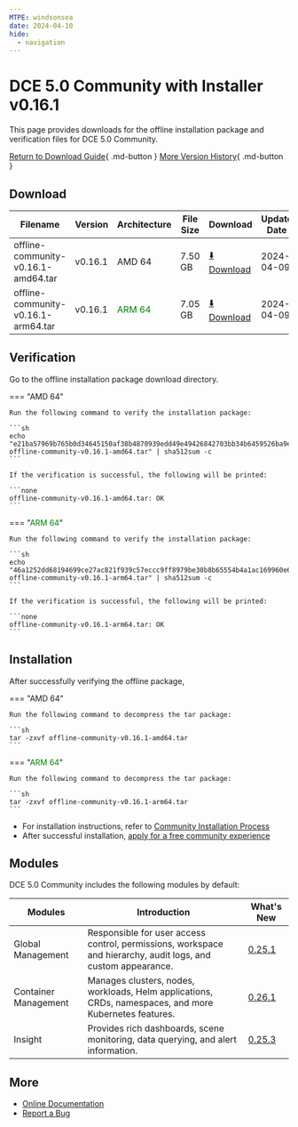 ```yaml
---
MTPE: windsonsea
date: 2024-04-10
hide:
  - navigation
---
```


# DCE 5.0 Community with Installer v0.16.1

This page provides downloads for the offline installation package and verification files for DCE 5.0 Community.

[Return to Download Guide](../index.md){ .md-button } [More Version History](./dce5-installer-history.md){ .md-button }

## Download

| Filename | Version | Architecture | File Size | Download | Update Date |
| --------- | ------- | ------------ | --------- | -------- | ----------- |
| offline-community-v0.16.1-amd64.tar | v0.16.1 | AMD 64 | 7.50 GB | [:arrow_down: Download](https://qiniu-download-public.daocloud.io/DaoCloud_Enterprise/dce5/offline-community-v0.16.1-amd64.tar) | 2024-04-09 |
| offline-community-v0.16.1-arm64.tar | v0.16.1 | <font color="green">ARM 64</font> | 7.05 GB | [:arrow_down: Download](https://qiniu-download-public.daocloud.io/DaoCloud_Enterprise/dce5/offline-community-v0.16.1-arm64.tar) | 2024-04-09 |

## Verification

Go to the offline installation package download directory.

=== "AMD 64"

    Run the following command to verify the installation package:

    ```sh
    echo "e21ba57969b765b0d34645150af38b4870939edd49e49426842703bb34b6459526ba9e472242a0604a8d882f5c341cd5a725268ced9c9941f8aaad7d187dfe8c  offline-community-v0.16.1-amd64.tar" | sha512sum -c
    ```

    If the verification is successful, the following will be printed:

    ```none
    offline-community-v0.16.1-amd64.tar: OK
    ```

=== "<font color="green">ARM 64</font>"

    Run the following command to verify the installation package:

    ```sh
    echo "46a1252dd68194699ce27ac821f939c57eccc9ff8979be30b8b65554b4a1ac169960e6493bfebf5f523d059622d7ce4a5388763295383cc7fde36113ee76b87b  offline-community-v0.16.1-arm64.tar" | sha512sum -c
    ```

    If the verification is successful, the following will be printed:

    ```none
    offline-community-v0.16.1-arm64.tar: OK
    ```

## Installation

After successfully verifying the offline package,

=== "AMD 64"

    Run the following command to decompress the tar package:

    ```sh
    tar -zxvf offline-community-v0.16.1-amd64.tar
    ```

=== "<font color="green">ARM 64</font>"

    Run the following command to decompress the tar package:

    ```sh
    tar -zxvf offline-community-v0.16.1-arm64.tar
    ```

- For installation instructions, refer to [Community Installation Process](../../install/community/k8s/online.md#_2)
- After successful installation, [apply for a free community experience](../../dce/license0.md)

## Modules

DCE 5.0 Community includes the following modules by default:

| Modules | Introduction | What's New |
| -------- | ----------- | ---------- |
| Global Management | Responsible for user access control, permissions, workspace and hierarchy, audit logs, and custom appearance. | [0.25.1](../../ghippo/intro/release-notes.md#v0251) |
| Container Management | Manages clusters, nodes, workloads, Helm applications, CRDs, namespaces, and more Kubernetes features. | [0.26.1](../../kpanda/intro/release-notes.md#v0261) |
| Insight | Provides rich dashboards, scene monitoring, data querying, and alert information. | [0.25.3](../../insight/intro/release-notes.md#v0250) |

## More

- [Online Documentation](../../dce/index.md)
- [Report a Bug](https://github.com/DaoCloud/DaoCloud-docs/issues)

